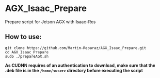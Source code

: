 # AGX_Isaac_Prepare
Prepare script for Jetson AGX with Isaac-Ros

## How to use:
```
git clone https://github.com/Martin-Reparaz/AGX_Isaac_Prepare.git
cd AGX_Isaac_Prepare
sudo ./prepareAGX.sh
```
**As CUDNN requires of an authentication to download, make sure that the .deb file is in the `/home/<user>` directory before executing the script**
